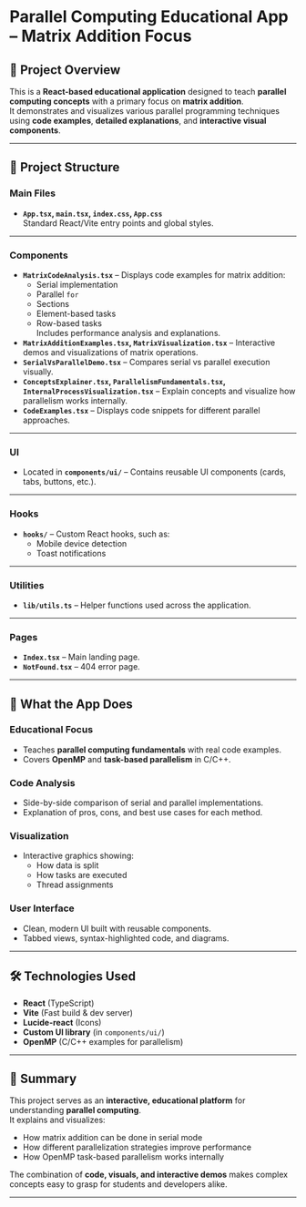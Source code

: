 # Parallel Computing Educational App – Matrix Addition Focus

## 📌 Project Overview
This is a **React-based educational application** designed to teach **parallel computing concepts** with a primary focus on **matrix addition**.  
It demonstrates and visualizes various parallel programming techniques using **code examples**, **detailed explanations**, and **interactive visual components**.

---

## 📂 Project Structure

### **Main Files**
- **`App.tsx`, `main.tsx`, `index.css`, `App.css`**  
  Standard React/Vite entry points and global styles.

---

### **Components**
- **`MatrixCodeAnalysis.tsx`** – Displays code examples for matrix addition:
  - Serial implementation
  - Parallel `for`
  - Sections
  - Element-based tasks
  - Row-based tasks  
  Includes performance analysis and explanations.
- **`MatrixAdditionExamples.tsx`, `MatrixVisualization.tsx`** – Interactive demos and visualizations of matrix operations.
- **`SerialVsParallelDemo.tsx`** – Compares serial vs parallel execution visually.
- **`ConceptsExplainer.tsx`, `ParallelismFundamentals.tsx`, `InternalProcessVisualization.tsx`** – Explain concepts and visualize how parallelism works internally.
- **`CodeExamples.tsx`** – Displays code snippets for different parallel approaches.

---

### **UI**
- Located in **`components/ui/`** – Contains reusable UI components (cards, tabs, buttons, etc.).

---

### **Hooks**
- **`hooks/`** – Custom React hooks, such as:
  - Mobile device detection
  - Toast notifications

---

### **Utilities**
- **`lib/utils.ts`** – Helper functions used across the application.

---

### **Pages**
- **`Index.tsx`** – Main landing page.
- **`NotFound.tsx`** – 404 error page.

---

## 🎯 What the App Does

### **Educational Focus**
- Teaches **parallel computing fundamentals** with real code examples.
- Covers **OpenMP** and **task-based parallelism** in C/C++.

### **Code Analysis**
- Side-by-side comparison of serial and parallel implementations.
- Explanation of pros, cons, and best use cases for each method.

### **Visualization**
- Interactive graphics showing:
  - How data is split
  - How tasks are executed
  - Thread assignments

### **User Interface**
- Clean, modern UI built with reusable components.
- Tabbed views, syntax-highlighted code, and diagrams.

---

## 🛠 Technologies Used
- **React** (TypeScript)
- **Vite** (Fast build & dev server)
- **Lucide-react** (Icons)
- **Custom UI library** (in `components/ui/`)
- **OpenMP** (C/C++ examples for parallelism)

---

## 📖 Summary
This project serves as an **interactive, educational platform** for understanding **parallel computing**.  
It explains and visualizes:
- How matrix addition can be done in serial mode
- How different parallelization strategies improve performance
- How OpenMP task-based parallelism works internally

The combination of **code, visuals, and interactive demos** makes complex concepts easy to grasp for students and developers alike.

---
